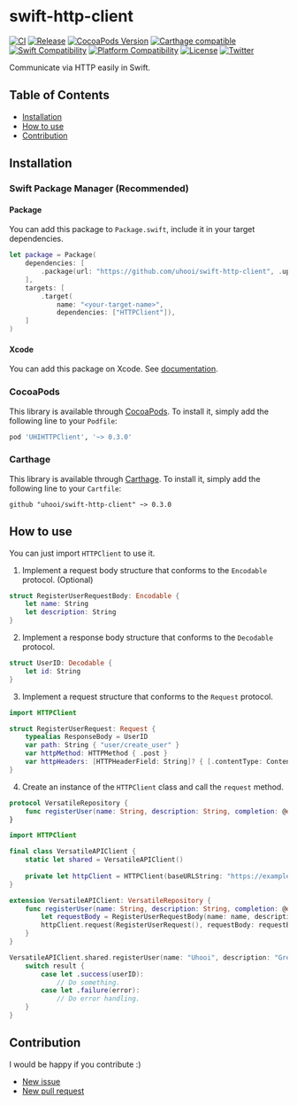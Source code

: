 # swift-http-client

[![CI](https://github.com/uhooi/swift-http-client/actions/workflows/main.yml/badge.svg?branch=main)](https://github.com/uhooi/swift-http-client/actions/workflows/main.yml)
[![Release](https://img.shields.io/github/v/release/uhooi/swift-http-client)](https://github.com/uhooi/swift-http-client/releases/latest)
[![CocoaPods Version](https://img.shields.io/cocoapods/v/UHIHTTPClient.svg)](https://cocoapods.org/pods/UHIHTTPClient)
[![Carthage compatible](https://img.shields.io/badge/Carthage-compatible-4BC51D.svg)](https://github.com/uhooi/swift-http-client)
[![Swift Compatibility](https://img.shields.io/endpoint?url=https%3A%2F%2Fswiftpackageindex.com%2Fapi%2Fpackages%2Fuhooi%2Fswift-http-client%2Fbadge%3Ftype%3Dswift-versions)](https://swiftpackageindex.com/uhooi/swift-http-client)
[![Platform Compatibility](https://img.shields.io/endpoint?url=https%3A%2F%2Fswiftpackageindex.com%2Fapi%2Fpackages%2Fuhooi%2Fswift-http-client%2Fbadge%3Ftype%3Dplatforms)](https://swiftpackageindex.com/uhooi/swift-http-client)
[![License](https://img.shields.io/github/license/uhooi/swift-http-client)](https://github.com/uhooi/swift-http-client/blob/main/LICENSE)
[![Twitter](https://img.shields.io/twitter/follow/the_uhooi?style=social)](https://twitter.com/the_uhooi)

Communicate via HTTP easily in Swift.

## Table of Contents

- [Installation](#installation)
- [How to use](#how-to-use)
- [Contribution](#contribution)

## Installation

### Swift Package Manager (Recommended)

#### Package

You can add this package to `Package.swift`, include it in your target dependencies.

```swift
let package = Package(
    dependencies: [
        .package(url: "https://github.com/uhooi/swift-http-client", .upToNextMajor(from: "0.3.0")),
    ],
    targets: [
        .target(
            name: "<your-target-name>",
            dependencies: ["HTTPClient"]),
    ]
)
```

#### Xcode

You can add this package on Xcode.
See [documentation](https://developer.apple.com/documentation/swift_packages/adding_package_dependencies_to_your_app).

### CocoaPods

This library is available through [CocoaPods](https://cocoapods.org). To install it, simply add the following line to your `Podfile`:

```ruby
pod 'UHIHTTPClient', '~> 0.3.0'
```

### Carthage

This library is available through [Carthage](https://github.com/Carthage/Carthage). To install it, simply add the following line to your `Cartfile`:

```
github "uhooi/swift-http-client" ~> 0.3.0
```

## How to use

You can just import `HTTPClient` to use it.

1. Implement a request body structure that conforms to the `Encodable` protocol. (Optional)

```swift
struct RegisterUserRequestBody: Encodable {
    let name: String
    let description: String
}
```

2. Implement a response body structure that conforms to the `Decodable` protocol.

```swift
struct UserID: Decodable {
    let id: String
}
```

3. Implement a request structure that conforms to the `Request` protocol.

```swift
import HTTPClient

struct RegisterUserRequest: Request {
    typealias ResponseBody = UserID
    var path: String { "user/create_user" }
    var httpMethod: HTTPMethod { .post }
    var httpHeaders: [HTTPHeaderField: String]? { [.contentType: ContentType.applicationJson.rawValue] }
}
```

4. Create an instance of the `HTTPClient` class and call the `request` method.

```swift
protocol VersatileRepository {
    func registerUser(name: String, description: String, completion: @escaping (Result<UserID, Error>) -> Void)
}
```

```swift
import HTTPClient

final class VersatileAPIClient {
    static let shared = VersatileAPIClient()
    
    private let httpClient = HTTPClient(baseURLString: "https://example.com/api/")
}

extension VersatileAPIClient: VersatileRepository {
    func registerUser(name: String, description: String, completion: @escaping (Result<UserID, Error>) -> Void) {
        let requestBody = RegisterUserRequestBody(name: name, description: description)
        httpClient.request(RegisterUserRequest(), requestBody: requestBody, completion: completion)
    }
}
```

```swift
VersatileAPIClient.shared.registerUser(name: "Uhooi", description: "Green monster.") { result in
    switch result {
        case let .success(userID):
            // Do something.
        case let .failure(error):
            // Do error handling.
    }
}
```

## Contribution

I would be happy if you contribute :)

- [New issue](https://github.com/uhooi/swift-http-client/issues/new)
- [New pull request](https://github.com/uhooi/swift-http-client/compare)
